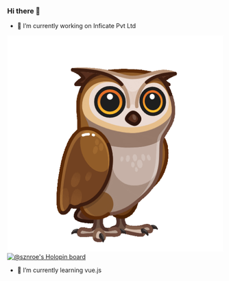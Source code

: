 ### Hi there 👋

- 🔭 I’m currently working on Inficate Pvt Ltd

![image info](https://raw.githubusercontent.com/heydrdev/devtools/main/emojis/telegram/owl.gif)
[![@sznroe's Holopin board](https://holopin.io/api/user/board?user=sznroe)](https://holopin.io/@sznroe)
- 🌱 I’m currently learning vue.js
